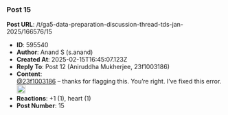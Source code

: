 ### Post 15
**Post URL**: /t/ga5-data-preparation-discussion-thread-tds-jan-2025/166576/15
- **ID**: 595540
- **Author**: Anand S (s.anand)
- **Created At**: 2025-02-15T16:45:07.123Z
- **Reply To**: Post 12 (Aniruddha Mukherjee, 23f1003186)
- **Content**:  
  <a class="mention" href="/u/23f1003186">@23f1003186</a> – thanks for flagging this. You’re right. I’ve fixed this error. <img src="https://emoji.discourse-cdn.com/google/pray.png?v=12" title=":pray:" class="emoji" alt=":pray:" loading="lazy" width="20" height="20">
- **Reactions**: +1 (1), heart (1)
- **Post Number**: 15

